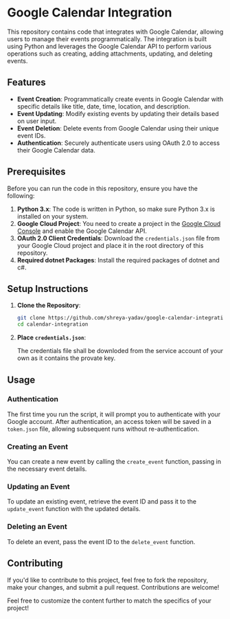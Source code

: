 # Google Calendar Integration

This repository contains code that integrates with Google Calendar, allowing users to manage their events programmatically. The integration is built using Python and leverages the Google Calendar API to perform various operations such as creating, adding attachments, updating, and deleting events.

## Features

- **Event Creation**: Programmatically create events in Google Calendar with specific details like title, date, time, location, and description.
- **Event Updating**: Modify existing events by updating their details based on user input.
- **Event Deletion**: Delete events from Google Calendar using their unique event IDs.
- **Authentication**: Securely authenticate users using OAuth 2.0 to access their Google Calendar data.

## Prerequisites

Before you can run the code in this repository, ensure you have the following:

1. **Python 3.x**: The code is written in Python, so make sure Python 3.x is installed on your system.
2. **Google Cloud Project**: You need to create a project in the [Google Cloud Console](https://console.cloud.google.com/) and enable the Google Calendar API.
3. **OAuth 2.0 Client Credentials**: Download the `credentials.json` file from your Google Cloud project and place it in the root directory of this repository.
4. **Required dotnet Packages**: Install the required packages of dotnet and c#.

## Setup Instructions

1. **Clone the Repository**:

   ```bash
   git clone https://github.com/shreya-yadav/google-calendar-integration.git
   cd calendar-integration
   ```

2. **Place `credentials.json`**:

   The credentials file shall be downloded from the service account of your own as it contains the provate key.


## Usage

### Authentication

The first time you run the script, it will prompt you to authenticate with your Google account. After authentication, an access token will be saved in a `token.json` file, allowing subsequent runs without re-authentication.

### Creating an Event

You can create a new event by calling the `create_event` function, passing in the necessary event details.

### Updating an Event

To update an existing event, retrieve the event ID and pass it to the `update_event` function with the updated details.

### Deleting an Event

To delete an event, pass the event ID to the `delete_event` function.

## Contributing

If you'd like to contribute to this project, feel free to fork the repository, make your changes, and submit a pull request. Contributions are welcome!



Feel free to customize the content further to match the specifics of your project!
